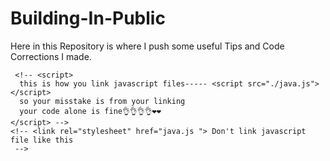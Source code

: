 # Building-In-Public
Here in this Repository is where I push some useful Tips and Code Corrections I made.

     <!-- <script>
      this is how you link javascript files----- <script src="./java.js"></script>
      so your misstake is from your linking
      your code alone is fine👌👌👌👌❤️❤️
    </script> -->
    <!-- <link rel="stylesheet" href="java.js "> Don't link javascript file like this
     -->
